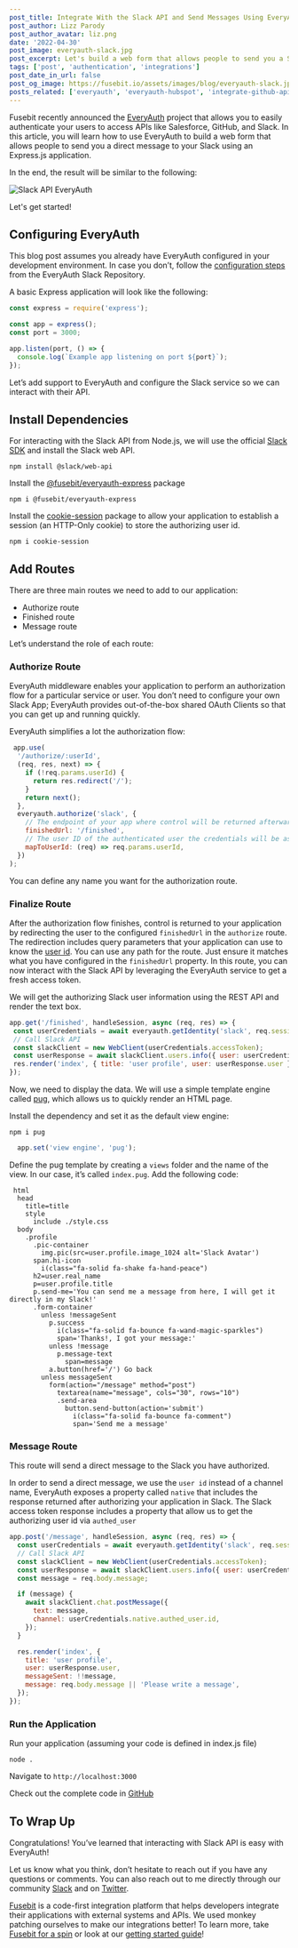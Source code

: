 ```yaml
---
post_title: Integrate With the Slack API and Send Messages Using EveryAuth
post_author: Lizz Parody
post_author_avatar: liz.png
date: '2022-04-30'
post_image: everyauth-slack.jpg
post_excerpt: Let's build a web form that allows people to send you a Slack direct message ... without using Slack!
tags: ['post', 'authentication', 'integrations']
post_date_in_url: false
post_og_image: https://fusebit.io/assets/images/blog/everyauth-slack.jpg
posts_related: ['everyauth', 'everyauth-hubspot', 'integrate-github-api-everyauth']
---
```


Fusebit recently announced the [EveryAuth](https://fusebit.io/blog/everyauth/) project that allows you to easily authenticate your users to access APIs like Salesforce, GitHub, and Slack. In this article, you will learn how to use EveryAuth to build a web form that allows people to send you a direct message to your Slack using an Express.js application.

In the end, the result will be similar to the following:

![Slack API EveryAuth](blog-everyauth-slack.png 'Slack API EveryAuth')

Let's get started!

## Configuring EveryAuth

This blog post assumes you already have EveryAuth configured in your development environment. In case you don’t, follow the [configuration steps](https://github.com/fusebit/everyauth-express#getting-started) from the EveryAuth Slack Repository.

A basic Express application will look like the following:

```javascript
const express = require('express');

const app = express();
const port = 3000;

app.listen(port, () => {
  console.log(`Example app listening on port ${port}`);
});
```

Let’s add support to EveryAuth and configure the Slack service so we can interact with their API.

## Install Dependencies

For interacting with the Slack API from Node.js, we will use the official [Slack SDK](https://www.npmjs.com/package/@slack/web-api) and install the Slack web API.

```shell
npm install @slack/web-api
```

Install the [@fusebit/everyauth-express](https://www.npmjs.com/package/@fusebit/everyauth-express) package

```shell
npm i @fusebit/everyauth-express
```

Install the [cookie-session](https://www.npmjs.com/package/cookie-session) package to allow your application to establish a session (an HTTP-Only cookie) to store the authorizing user id.

```shell
npm i cookie-session
```

## Add Routes

There are three main routes we need to add to our application:

* Authorize route
* Finished route
* Message route

Let’s understand the role of each route:

### Authorize Route

EveryAuth middleware enables your application to perform an authorization flow for a particular service or user. You don’t need to configure your own Slack App; EveryAuth provides out-of-the-box shared OAuth Clients so that you can get up and running quickly.

EveryAuth simplifies a lot the authorization flow:

```javascript
 app.use(
  '/authorize/:userId',
  (req, res, next) => {
    if (!req.params.userId) {
      return res.redirect('/');
    }
    return next();
  },
  everyauth.authorize('slack', {
    // The endpoint of your app where control will be returned afterwards
    finishedUrl: '/finished',
    // The user ID of the authenticated user the credentials will be associated with
    mapToUserId: (req) => req.params.userId,
  })
);
```

You can define any name you want for the authorization route.

### Finalize Route

After the authorization flow finishes, control is returned to your application by redirecting the user to the configured `finishedUrl` in the `authorize` route.
The redirection includes query parameters that your application can use to know the [user id](https://github.com/fusebit/everyauth-express#parameters---2).
You can use any path for the route. Just ensure it matches what you have configured in the `finishedUrl` property.
In this route, you can now interact with the Slack API by leveraging the EveryAuth service to get a fresh access token.
 
We will get the authorizing Slack user information using the REST API and render the text box.

```javascript
app.get('/finished', handleSession, async (req, res) => {
 const userCredentials = await everyauth.getIdentity('slack', req.session.userId);
 // Call Slack API
 const slackClient = new WebClient(userCredentials.accessToken);
 const userResponse = await slackClient.users.info({ user: userCredentials.native.authed_user.id });
 res.render('index', { title: 'user profile', user: userResponse.user });
});

```

Now, we need to display the data. We will use a simple template engine called [pug](https://www.npmjs.com/package/pug), which allows us to quickly render an HTML page.

Install the dependency and set it as the default view engine:

```shell
npm i pug
```

```javascript
  app.set('view engine', 'pug');
```

Define the pug template by creating a `views` folder and the name of the view. In our case, it’s called `index.pug`. Add the following code:

```pug
 html
  head
    title=title
    style
      include ./style.css
  body
    .profile
      .pic-container
        img.pic(src=user.profile.image_1024 alt='Slack Avatar')
      span.hi-icon
        i(class="fa-solid fa-shake fa-hand-peace")
      h2=user.real_name
      p=user.profile.title
      p.send-me='You can send me a message from here, I will get it directly in my Slack!'
      .form-container
        unless !messageSent
          p.success
            i(class="fa-solid fa-bounce fa-wand-magic-sparkles")
            span='Thanks!, I got your message:'
          unless !message
            p.message-text
              span=message
          a.button(href='/') Go back
        unless messageSent
          form(action="/message" method="post")
            textarea(name="message", cols="30", rows="10")
            .send-area
              button.send-button(action='submit')
                i(class="fa-solid fa-bounce fa-comment")
                span='Send me a message'
```

### Message Route

This route will send a direct message to the Slack you have authorized.

In order to send a direct message, we use the `user id` instead of a channel name, EveryAuth exposes a property called `native` that includes the response returned after authorizing your application in Slack. The Slack access token response includes a property that allow us to get the authorizing user id via `authed_user`

```javascript
app.post('/message', handleSession, async (req, res) => {
  const userCredentials = await everyauth.getIdentity('slack', req.session.userId);
  // Call Slack API
  const slackClient = new WebClient(userCredentials.accessToken);
  const userResponse = await slackClient.users.info({ user: userCredentials.native.authed_user.id });
  const message = req.body.message;

  if (message) {
    await slackClient.chat.postMessage({
      text: message,
      channel: userCredentials.native.authed_user.id,
    });
  }

  res.render('index', {
    title: 'user profile',
    user: userResponse.user,
    messageSent: !!message,
    message: req.body.message || 'Please write a message',
  });
});
```
### Run the Application

Run your application (assuming your code is defined in index.js file)

```shell
node .
```

Navigate to `http://localhost:3000`

Check out the complete code in [GitHub](https://github.com/fusebit/everyauth-express/tree/main/examples/slack)

## To Wrap Up

Congratulations! You’ve learned that interacting with Slack API is easy with EveryAuth!

Let us know what you think, don’t hesitate to reach out if you have any questions or comments. You can also reach out to me directly through our community [Slack](https://join.slack.com/t/fusebitio/shared_invite/zt-qe7uidtf-4cs6OgaomFVgAF_fQZubfg) and on [Twitter](https://twitter.com/LizzParody).

[Fusebit](https://fusebit.io) is a code-first integration platform that helps developers integrate their applications with external systems and APIs. We used monkey patching ourselves to make our integrations better! To learn more, take [Fusebit for a spin](https://manage.fusebit.io/signup?utm_source=fusebit.io&utm_medium=referral&utm_campaign=blog&utm_content=everyauth-slack) or look at our [getting started guide](https://developer.fusebit.io/docs/getting-started)!
